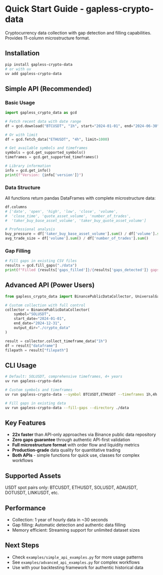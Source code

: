 # Quick Start Guide - gapless-crypto-data

Cryptocurrency data collection with gap detection and filling capabilities. Provides 11-column microstructure format.

## Installation

```bash
pip install gapless-crypto-data
# or with uv
uv add gapless-crypto-data
```

## Simple API (Recommended)

### Basic Usage

```python
import gapless_crypto_data as gcd

# Fetch recent data with date range
df = gcd.download("BTCUSDT", "1h", start="2024-01-01", end="2024-06-30")

# Or with limit
df = gcd.fetch_data("ETHUSDT", "4h", limit=1000)

# Get available symbols and timeframes
symbols = gcd.get_supported_symbols()
timeframes = gcd.get_supported_timeframes()

# Library information
info = gcd.get_info()
print(f"Version: {info['version']}")
```

### Data Structure

All functions return pandas DataFrames with complete microstructure data:

```python
df.columns
# ['date', 'open', 'high', 'low', 'close', 'volume',
#  'close_time', 'quote_asset_volume', 'number_of_trades',
#  'taker_buy_base_asset_volume', 'taker_buy_quote_asset_volume']

# Professional analysis
buy_pressure = df['taker_buy_base_asset_volume'].sum() / df['volume'].sum()
avg_trade_size = df['volume'].sum() / df['number_of_trades'].sum()
```

### Gap Filling

```python
# Fill gaps in existing CSV files
results = gcd.fill_gaps("./data")
print(f"Filled {results['gaps_filled']}/{results['gaps_detected']} gaps")
```

## Advanced API (Power Users)

```python
from gapless_crypto_data import BinancePublicDataCollector, UniversalGapFiller

# Custom collection with full control
collector = BinancePublicDataCollector(
    symbol="SOLUSDT",
    start_date="2024-01-01",
    end_date="2024-12-31",
    output_dir="./crypto_data"
)

result = collector.collect_timeframe_data("1h")
df = result["dataframe"]
filepath = result["filepath"]
```

## CLI Usage

```bash
# Default: SOLUSDT, comprehensive timeframes, 4+ years
uv run gapless-crypto-data

# Custom symbols and timeframes
uv run gapless-crypto-data --symbol BTCUSDT,ETHUSDT --timeframes 1h,4h

# Fill gaps in existing data
uv run gapless-crypto-data --fill-gaps --directory ./data
```

## Key Features

- **22x faster** than API-only approaches via Binance public data repository
- **Zero gaps guarantee** through authentic API-first validation
- **Full microstructure format** with order flow and liquidity metrics
- **Production-grade** data quality for quantitative trading
- **Both APIs** - simple functions for quick use, classes for complex workflows

## Supported Assets

USDT spot pairs only: BTCUSDT, ETHUSDT, SOLUSDT, ADAUSDT, DOTUSDT, LINKUSDT, etc.

## Performance

- Collection: 1 year of hourly data in ~30 seconds
- Gap filling: Automatic detection and authentic data filling
- Memory efficient: Streaming support for unlimited dataset sizes

## Next Steps

- Check `examples/simple_api_examples.py` for more usage patterns
- See `examples/advanced_api_examples.py` for complex workflows
- Use with your backtesting framework for authentic historical data
